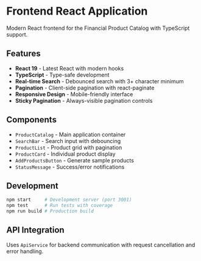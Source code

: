 # Frontend React Application

Modern React frontend for the Financial Product Catalog with TypeScript support.

## Features

- **React 19** - Latest React with modern hooks
- **TypeScript** - Type-safe development
- **Real-time Search** - Debounced search with 3+ character minimum
- **Pagination** - Client-side pagination with react-paginate
- **Responsive Design** - Mobile-friendly interface
- **Sticky Pagination** - Always-visible pagination controls

## Components

- `ProductCatalog` - Main application container
- `SearchBar` - Search input with debouncing
- `ProductList` - Product grid with pagination
- `ProductCard` - Individual product display
- `AddProductsButton` - Generate sample products
- `StatusMessage` - Success/error notifications

## Development

```bash
npm start     # Development server (port 3001)
npm test      # Run tests with coverage
npm run build # Production build
```

## API Integration

Uses `ApiService` for backend communication with request cancellation and error handling.